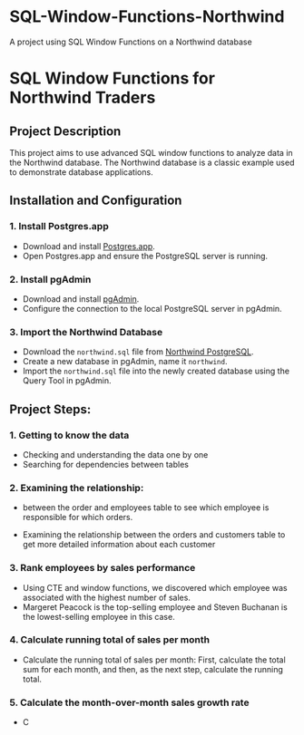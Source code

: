 # SQL-Window-Functions-Northwind
A project using SQL Window Functions on a Northwind database

# SQL Window Functions for Northwind Traders

## Project Description

This project aims to use advanced SQL window functions to analyze data in the Northwind database. The Northwind database is a classic example used to demonstrate database applications.

## Installation and Configuration

### 1. Install Postgres.app

- Download and install [Postgres.app](https://postgresapp.com/).
- Open Postgres.app and ensure the PostgreSQL server is running.

### 2. Install pgAdmin

- Download and install [pgAdmin](https://www.pgadmin.org/download/pgadmin-4-macos/).
- Configure the connection to the local PostgreSQL server in pgAdmin.

### 3. Import the Northwind Database

- Download the `northwind.sql` file from [Northwind PostgreSQL](https://github.com/pthom/northwind_psql).
- Create a new database in pgAdmin, name it `northwind`.
- Import the `northwind.sql` file into the newly created database using the Query Tool in pgAdmin.

## Project Steps:

### 1. Getting to know the data

- Checking and understanding the data one by one
- Searching for dependencies between tables

### 2. Examining the relationship:

- between the order and employees table to see which employee is responsible for which orders.

- Examining the relationship between the orders and customers table to get more detailed information about each customer

### 3.  Rank employees by sales performance

- Using CTE and window functions, we discovered which employee was associated with the highest number of sales.
- Margeret Peacock is the top-selling employee and Steven Buchanan is the lowest-selling employee in this case.

### 4.  Calculate running total of sales per month

- Calculate the running total of sales per month: First, calculate the total sum for each month, and then, as the next step, calculate the running total.

### 5.  Calculate the month-over-month sales growth rate

- C



